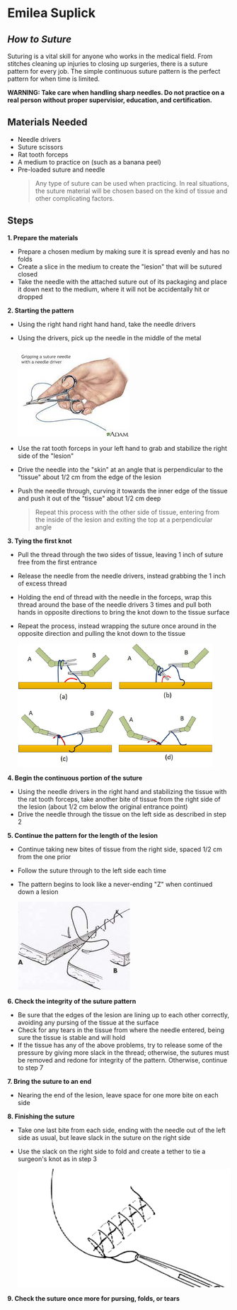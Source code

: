 # Emilea Suplick
## _How to Suture_


Suturing is a vital skill for anyone who works in the medical field. From stitches cleaning up injuries to closing up surgeries, there is a suture pattern for every job. The simple continuous suture pattern is the perfect pattern for when time is limited.

**WARNING: Take care when handling sharp needles. Do not practice on a real person without proper supervisior, education, and certification.**


## Materials Needed

- Needle drivers
- Suture scissors
- Rat tooth forceps
- A medium to practice on (such as a banana peel)
- Pre-loaded suture and needle
    > Any type of suture can be used when practicing. In real situations, the suture material will be chosen based on the kind of tissue and other complicating factors.


## Steps
 **1.  Prepare the materials**
 
   - Prepare a chosen medium by making sure it is spread evenly and has no folds
   - Create a slice in the medium to create the "lesion" that will be sutured closed
   - Take the needle with the attached suture out of its packaging and place it down next to the medium, where it will not be accidentally hit or dropped
 
 **2.  Starting the pattern**
 
   - Using the right hand right hand hand, take the needle drivers
   - Using the drivers, pick up the needle in the middle of the metal

     ![Needle Drivers](drivers.jpg)

   - Use the rat tooth forceps in your left hand to grab and stabilize the right side of the "lesion"
   - Drive the needle into the "skin" at an angle that is perpendicular to the "tissue" about 1/2 cm from the edge of the lesion
   - Push the needle through, curving it towards the inner edge of the tissue and push it out of the "tissue" about 1/2 cm deep

        > Repeat this process with the other side of tissue, entering from the inside of the lesion and exiting the top at a perpendicular angle

**3.  Tying the first knot**

   -  Pull the thread through the two sides of tissue, leaving 1 inch of suture free from the first entrance
   -  Release the needle from the needle drivers, instead grabbing the 1 inch of excess thread
   -  Holding the end of thread with the needle in the forceps, wrap this thread around the base of the needle drivers 3 times and pull both hands in opposite directions to bring the knot down to the tissue surface
   -  Repeat the process, instead wrapping the suture once around in the opposite direction and pulling the knot down to the tissue

      ![surgeon's knot](surgeon.knot.png)

 **4.  Begin the continuous portion of the suture**
 
   - Using the needle drivers in the right hand and stabilizing the tissue with the rat tooth forceps, take another bite of tissue from the right side of the lesion (about 1/2 cm below the original entrance point)
   -  Drive the needle through the tissue on the left side as described in step 2

**5.  Continue the pattern for the length of the lesion**

   - Continue taking new bites of tissue from the right side, spaced 1/2 cm from the one prior
   - Follow the suture through to the left side each time
   - The pattern begins to look like a never-ending "Z" when continued down a lesion
 
     ![pattern](continuous.pattern.jpg)
 
 **6. Check the integrity of the suture pattern**
 
   - Be sure that the edges of the lesion are lining up to each other correctly, avoiding any pursing of the tissue at the surface
   - Check for any tears in the tissue from where the needle entered, being sure the tissue is stable and will hold
   - If the tissue has any of the above problems, try to release some of the pressure by giving more slack in the thread; otherwise, the sutures must be removed and redone for integrity of the pattern. Otherwise, continue to step 7
 
 **7. Bring the suture to an end**
 
   - Nearing the end of the lesion, leave space for one more bite on each side

**8. Finishing the suture**

   - Take one last bite from each side, ending with the needle out of the left side as usual, but leave slack in the suture on the right side
   - Use the slack on the right side to fold and create a tether to tie a surgeon's knot as in step 3
 
     ![end](end.knot.png)
 
 
 **9. Check the suture once more for pursing, folds, or tears**


